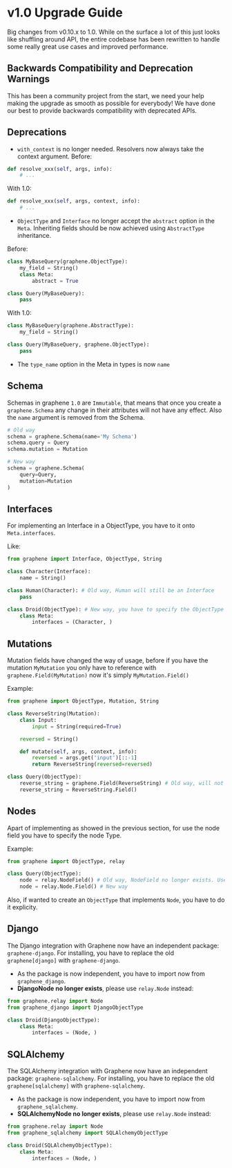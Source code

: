 # v1.0 Upgrade Guide

Big changes from v0.10.x to 1.0. While on the surface a lot of this just looks like shuffling around API, the entire codebase has been rewritten to handle some really great use cases and improved performance.


## Backwards Compatibility and Deprecation Warnings

This has been a community project from the start, we need your help making the upgrade as smooth as possible for everybody!
We have done our best to provide backwards compatibility with deprecated APIs.


## Deprecations

* `with_context` is no longer needed. Resolvers now always take the context argument.
Before:

```python
def resolve_xxx(self, args, info):
    # ...
```

With 1.0:
```python
def resolve_xxx(self, args, context, info):
    # ...
```

* `ObjectType` and `Interface` no longer accept the `abstract` option in the `Meta`.
  Inheriting fields should be now achieved using `AbstractType` inheritance.

Before:

```python
class MyBaseQuery(graphene.ObjectType):
    my_field = String()
    class Meta:
        abstract = True

class Query(MyBaseQuery):
    pass

```

With 1.0:
```python
class MyBaseQuery(graphene.AbstractType):
    my_field = String()

class Query(MyBaseQuery, graphene.ObjectType):
    pass
```

* The `type_name` option in the Meta in types is now `name`


## Schema

Schemas in graphene `1.0` are `Immutable`, that means that once you create a `graphene.Schema` any
change in their attributes will not have any effect.
Also the `name` argument is removed from the Schema.

```python
# Old way
schema = graphene.Schema(name='My Schema')
schema.query = Query
schema.mutation = Mutation

# New way
schema = graphene.Schema(
    query=Query,
    mutation=Mutation
)
```


## Interfaces

For implementing an Interface in a ObjectType, you have to it onto `Meta.interfaces`.

Like:

```python
from graphene import Interface, ObjectType, String

class Character(Interface):
    name = String()

class Human(Character): # Old way, Human will still be an Interface
    pass

class Droid(ObjectType): # New way, you have to specify the ObjectType
    class Meta:
        interfaces = (Character, )
```

## Mutations

Mutation fields have changed the way of usage, before if you have the mutation `MyMutation` you
only have to reference with `graphene.Field(MyMutation)` now it's simply `MyMutation.Field()`

Example:

```python
from graphene import ObjectType, Mutation, String

class ReverseString(Mutation):
    class Input:
        input = String(required=True)

    reversed = String()

    def mutate(self, args, context, info):
        reversed = args.get('input')[::-1]
        return ReverseString(reversed=reversed)

class Query(ObjectType):
    reverse_string = graphene.Field(ReverseString) # Old way, will not include the mutation arguments by default
    reverse_string = ReverseString.Field()
```

## Nodes

Apart of implementing as showed in the previous section, for use the node field you have to
specify the node Type.

Example:

```python
from graphene import ObjectType, relay

class Query(ObjectType):
    node = relay.NodeField() # Old way, NodeField no longer exists. Use Node.Field
    node = relay.Node.Field() # New way
```

Also, if wanted to create an `ObjectType` that implements `Node`, you have to do it
explicity.


## Django

The Django integration with Graphene now have an independent package: `graphene-django`.
For installing, you have to replace the old `graphene[django]` with `graphene-django`.

* As the package is now independent, you have to import now from `graphene_django`.
* **DjangoNode no longer exists**, please use `relay.Node` instead:

```python
from graphene.relay import Node
from graphene_django import DjangoObjectType

class Droid(DjangoObjectType):
    class Meta:
        interfaces = (Node, )
```

## SQLAlchemy

The SQLAlchemy integration with Graphene now have an independent package: `graphene-sqlalchemy`.
For installing, you have to replace the old `graphene[sqlalchemy]` with `graphene-sqlalchemy`.

* As the package is now independent, you have to import now from `graphene_sqlalchemy`.
* **SQLAlchemyNode no longer exists**, please use `relay.Node` instead:

```python
from graphene.relay import Node
from graphene_sqlalchemy import SQLAlchemyObjectType

class Droid(SQLAlchemyObjectType):
    class Meta:
        interfaces = (Node, )
```
